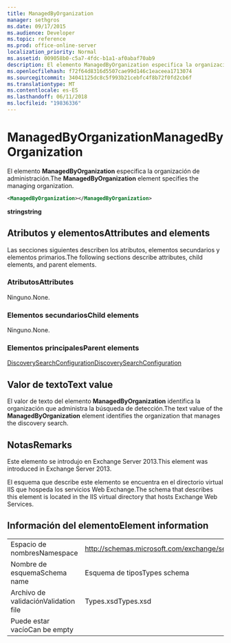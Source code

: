 ```yaml
---
title: ManagedByOrganization
manager: sethgros
ms.date: 09/17/2015
ms.audience: Developer
ms.topic: reference
ms.prod: office-online-server
localization_priority: Normal
ms.assetid: 009058b0-c5a7-4fdc-b1a1-af0abaf70ab9
description: El elemento ManagedByOrganization especifica la organización de administración.
ms.openlocfilehash: f72f64d8316d5507cae99d146c1eaceea1713074
ms.sourcegitcommit: 34041125dc8c5f993b21cebfc4f8b72f0fd2cb6f
ms.translationtype: MT
ms.contentlocale: es-ES
ms.lasthandoff: 06/11/2018
ms.locfileid: "19836336"
---
```

# <a name="managedbyorganization"></a><span data-ttu-id="f3690-103">ManagedByOrganization</span><span class="sxs-lookup"><span data-stu-id="f3690-103">ManagedByOrganization</span></span>

<span data-ttu-id="f3690-104">El elemento **ManagedByOrganization** especifica la organización de administración.</span><span class="sxs-lookup"><span data-stu-id="f3690-104">The **ManagedByOrganization** element specifies the managing organization.</span></span> 
  
```XML
<ManagedByOrganization></ManagedByOrganization>
```

 <span data-ttu-id="f3690-105">**string**</span><span class="sxs-lookup"><span data-stu-id="f3690-105">**string**</span></span>
## <a name="attributes-and-elements"></a><span data-ttu-id="f3690-106">Atributos y elementos</span><span class="sxs-lookup"><span data-stu-id="f3690-106">Attributes and elements</span></span>

<span data-ttu-id="f3690-107">Las secciones siguientes describen los atributos, elementos secundarios y elementos primarios.</span><span class="sxs-lookup"><span data-stu-id="f3690-107">The following sections describe attributes, child elements, and parent elements.</span></span>
  
### <a name="attributes"></a><span data-ttu-id="f3690-108">Atributos</span><span class="sxs-lookup"><span data-stu-id="f3690-108">Attributes</span></span>

<span data-ttu-id="f3690-109">Ninguno.</span><span class="sxs-lookup"><span data-stu-id="f3690-109">None.</span></span>
  
### <a name="child-elements"></a><span data-ttu-id="f3690-110">Elementos secundarios</span><span class="sxs-lookup"><span data-stu-id="f3690-110">Child elements</span></span>

<span data-ttu-id="f3690-111">Ninguno.</span><span class="sxs-lookup"><span data-stu-id="f3690-111">None.</span></span>
  
### <a name="parent-elements"></a><span data-ttu-id="f3690-112">Elementos principales</span><span class="sxs-lookup"><span data-stu-id="f3690-112">Parent elements</span></span>

[<span data-ttu-id="f3690-113">DiscoverySearchConfiguration</span><span class="sxs-lookup"><span data-stu-id="f3690-113">DiscoverySearchConfiguration</span></span>](discoverysearchconfiguration.md)
  
## <a name="text-value"></a><span data-ttu-id="f3690-114">Valor de texto</span><span class="sxs-lookup"><span data-stu-id="f3690-114">Text value</span></span>

<span data-ttu-id="f3690-115">El valor de texto del elemento **ManagedByOrganization** identifica la organización que administra la búsqueda de detección.</span><span class="sxs-lookup"><span data-stu-id="f3690-115">The text value of the **ManagedByOrganization** element identifies the organization that manages the discovery search.</span></span> 
  
## <a name="remarks"></a><span data-ttu-id="f3690-116">Notas</span><span class="sxs-lookup"><span data-stu-id="f3690-116">Remarks</span></span>

<span data-ttu-id="f3690-117">Este elemento se introdujo en Exchange Server 2013.</span><span class="sxs-lookup"><span data-stu-id="f3690-117">This element was introduced in Exchange Server 2013.</span></span>
  
<span data-ttu-id="f3690-118">El esquema que describe este elemento se encuentra en el directorio virtual IIS que hospeda los servicios Web Exchange.</span><span class="sxs-lookup"><span data-stu-id="f3690-118">The schema that describes this element is located in the IIS virtual directory that hosts Exchange Web Services.</span></span>
  
## <a name="element-information"></a><span data-ttu-id="f3690-119">Información del elemento</span><span class="sxs-lookup"><span data-stu-id="f3690-119">Element information</span></span>

|||
|:-----|:-----|
|<span data-ttu-id="f3690-120">Espacio de nombres</span><span class="sxs-lookup"><span data-stu-id="f3690-120">Namespace</span></span>  <br/> |http://schemas.microsoft.com/exchange/services/2006/types  <br/> |
|<span data-ttu-id="f3690-121">Nombre de esquema</span><span class="sxs-lookup"><span data-stu-id="f3690-121">Schema name</span></span>  <br/> |<span data-ttu-id="f3690-122">Esquema de tipos</span><span class="sxs-lookup"><span data-stu-id="f3690-122">Types schema</span></span>  <br/> |
|<span data-ttu-id="f3690-123">Archivo de validación</span><span class="sxs-lookup"><span data-stu-id="f3690-123">Validation file</span></span>  <br/> |<span data-ttu-id="f3690-124">Types.xsd</span><span class="sxs-lookup"><span data-stu-id="f3690-124">Types.xsd</span></span>  <br/> |
|<span data-ttu-id="f3690-125">Puede estar vacío</span><span class="sxs-lookup"><span data-stu-id="f3690-125">Can be empty</span></span>  <br/> ||
   

